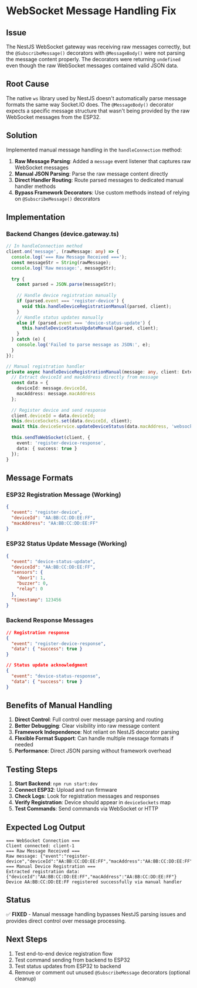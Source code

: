 # WebSocket Message Handling Fix

## Issue
The NestJS WebSocket gateway was receiving raw messages correctly, but the `@SubscribeMessage()` decorators with `@MessageBody()` were not parsing the message content properly. The decorators were returning `undefined` even though the raw WebSocket messages contained valid JSON data.

## Root Cause
The native `ws` library used by NestJS doesn't automatically parse message formats the same way Socket.IO does. The `@MessageBody()` decorator expects a specific message structure that wasn't being provided by the raw WebSocket messages from the ESP32.

## Solution
Implemented manual message handling in the `handleConnection` method:

1. **Raw Message Parsing**: Added a `message` event listener that captures raw WebSocket messages
2. **Manual JSON Parsing**: Parse the raw message content directly
3. **Direct Handler Routing**: Route parsed messages to dedicated manual handler methods
4. **Bypass Framework Decorators**: Use custom methods instead of relying on `@SubscribeMessage()` decorators

## Implementation

### Backend Changes (device.gateway.ts)
```typescript
// In handleConnection method
client.on('message', (rawMessage: any) => {
  console.log('=== Raw Message Received ===');
  const messageStr = String(rawMessage);
  console.log('Raw message:', messageStr);
  
  try {
    const parsed = JSON.parse(messageStr);
    
    // Handle device registration manually
    if (parsed.event === 'register-device') {
      void this.handleDeviceRegistrationManual(parsed, client);
    }
    // Handle status updates manually
    else if (parsed.event === 'device-status-update') {
      this.handleDeviceStatusUpdateManual(parsed, client);
    }
  } catch (e) {
    console.log('Failed to parse message as JSON:', e);
  }
});

// Manual registration handler
private async handleDeviceRegistrationManual(message: any, client: ExtendedWebSocket) {
  // Extract deviceId and macAddress directly from message
  const data = { 
    deviceId: message.deviceId, 
    macAddress: message.macAddress 
  };
  
  // Register device and send response
  client.deviceId = data.deviceId;
  this.deviceSockets.set(data.deviceId, client);
  await this.deviceService.updateDeviceStatus(data.macAddress, 'websocket');
  
  this.sendToWebSocket(client, {
    event: 'register-device-response',
    data: { success: true }
  });
}
```

## Message Formats

### ESP32 Registration Message (Working)
```json
{
  "event": "register-device",
  "deviceId": "AA:BB:CC:DD:EE:FF",
  "macAddress": "AA:BB:CC:DD:EE:FF"
}
```

### ESP32 Status Update Message (Working)
```json
{
  "event": "device-status-update",
  "deviceId": "AA:BB:CC:DD:EE:FF",
  "sensors": {
    "door1": 1,
    "buzzer": 0,
    "relay": 0
  },
  "timestamp": 123456
}
```

### Backend Response Messages
```json
// Registration response
{
  "event": "register-device-response",
  "data": { "success": true }
}

// Status update acknowledgment
{
  "event": "device-status-response", 
  "data": { "success": true }
}
```

## Benefits of Manual Handling

1. **Direct Control**: Full control over message parsing and routing
2. **Better Debugging**: Clear visibility into raw message content
3. **Framework Independence**: Not reliant on NestJS decorator parsing
4. **Flexible Format Support**: Can handle multiple message formats if needed
5. **Performance**: Direct JSON parsing without framework overhead

## Testing Steps

1. **Start Backend**: `npm run start:dev`
2. **Connect ESP32**: Upload and run firmware
3. **Check Logs**: Look for registration messages and responses
4. **Verify Registration**: Device should appear in `deviceSockets` map
5. **Test Commands**: Send commands via WebSocket or HTTP

## Expected Log Output

```
=== WebSocket Connection ===
Client connected: client-1
=== Raw Message Received ===
Raw message: {"event":"register-device","deviceId":"AA:BB:CC:DD:EE:FF","macAddress":"AA:BB:CC:DD:EE:FF"}
=== Manual Device Registration ===
Extracted registration data: {"deviceId":"AA:BB:CC:DD:EE:FF","macAddress":"AA:BB:CC:DD:EE:FF"}
Device AA:BB:CC:DD:EE:FF registered successfully via manual handler
```

## Status
✅ **FIXED** - Manual message handling bypasses NestJS parsing issues and provides direct control over message processing.

## Next Steps
1. Test end-to-end device registration flow
2. Test command sending from backend to ESP32
3. Test status updates from ESP32 to backend
4. Remove or comment out unused `@SubscribeMessage` decorators (optional cleanup)

